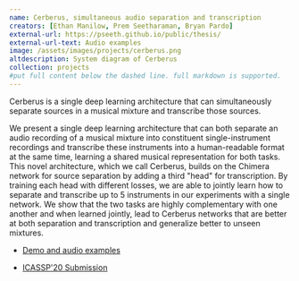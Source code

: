 ```yaml
---
name: Cerberus, simultaneous audio separation and transcription
creators: [Ethan Manilow, Prem Seetharaman, Bryan Pardo]
external-url: https://pseeth.github.io/public/thesis/
external-url-text: Audio examples
image: /assets/images/projects/cerberus.png
altdescription: System diagram of Cerberus
collection: projects
#put full content below the dashed line. full markdown is supported.
---
```


Cerberus is a single deep learning architecture that can simultaneously separate sources in a musical mixture and transcribe those sources.

We present a single deep learning architecture that can both separate an audio recording of a musical mixture into constituent single-instrument recordings and transcribe these instruments into a human-readable format at the same time, learning a shared musical representation for both tasks. This novel architecture, which we call Cerberus, builds on the Chimera network for source separation by adding a third "head" for transcription. By training each head with different losses, we are able to jointly learn how to separate and transcribe up to 5 instruments in our experiments with a single network. We show that the two tasks are highly complementary with one another and when learned jointly, lead to Cerberus networks that are better at both separation and transcription and generalize better to unseen mixtures.

- [Demo and audio examples](https://interactiveaudiolab.github.io/demos/cerberus)

- [ICASSP'20 Submission](https://arxiv.org/abs/1910.12621)